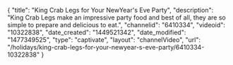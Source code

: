 {
    "title": "King Crab Legs for Your NewYear's Eve Party",
    "description": "King Crab Legs make an impressive party food and best of all, they are so simple to prepare and delicious to eat.",
    "channelid": "6410334",
    "videoid": "10322838",
    "date_created": "1449521342",
    "date_modified": "1477349525",
    "type": "captivate",
    "layout": "channelVideo",
    "url": "\/holidays\/king-crab-legs-for-your-newyear-s-eve-party\/6410334-10322838"
}